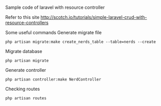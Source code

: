 Sample code of laravel with resource controller

Refer to this site
http://scotch.io/tutorials/simple-laravel-crud-with-resource-controllers


Some useful commands
Generate migrate file

```
php artisan migrate:make create_nerds_table --table=nerds --create
```

Migrate database

```
php artisan migrate
```

Generate controller

```
php artisan controller:make NerdController
```

Checking routes

```
php artisan routes
```

